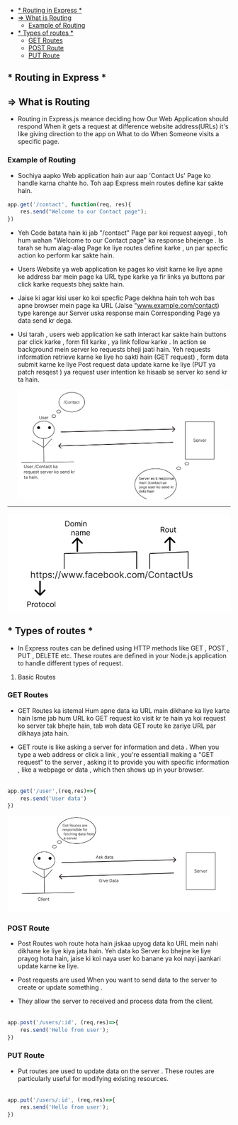 
- [\* Routing in Express \*](#-routing-in-express-)
- [=\> What is Routing](#-what-is-routing)
  - [Example of Routing](#example-of-routing)
- [\* Types of routes \*](#-types-of-routes-)
  - [GET Routes](#get-routes)
  - [POST Route](#post-route)
  - [PUT Route](#put-route)



## * Routing in Express *

## => What is Routing

- Routing in Express.js meance deciding how Our Web Application  should respond When it gets a request at difference website address(URLs) it's like giving direction to the app on What to do When Someone visits a specific page.


###  Example of Routing 

- Sochiya aapko Web application hain aur aap 'Contact Us' Page ko handle karna chahte  ho. Toh aap Express mein routes define kar sakte hain. 


```JavaScript
app.get('/contact', function(req, res){
    res.send("Welcome to our Contact page");
})

```

- Yeh Code batata hain ki jab "/contact" Page par koi request aayegi , toh hum wahan "Welcome to our  Contact page" ka response bhejenge . Is tarah se hum alag-alag Page ke liye routes define karke , un par specfic action ko perform kar sakte hain.  

- Users Website ya web application ke pages ko visit karne ke liye apne ke address bar mein page ka URL type karke ya fir links ya buttons par click karke requests bhej sakte hain.

- Jaise ki agar kisi user ko koi specfic Page dekhna hain toh woh bas apne browser mein page ka URL (Jaise "www.example.com/contact) type karenge aur Server uska response main Corresponding Page ya data send kr dega.

- Usi tarah , users web application ke sath interact kar sakte hain buttons par click karke , form fill karke , ya link follow karke . In action se background mein server ko requests bheji jaati hain. Yeh requests information retrieve karne ke liye ho sakti hain (GET request) , form data submit karne ke liye Post request data update karne ke liye (PUT ya patch resqest ) ya request user intention ke hisaab se server ko send kr ta hain.
  
  <img src="../Image/client_server.png" alt="" srcset="">
<hr/>
 <img src="../Image/URL.png" alt="" srcset="">

 ## * Types of routes *

 - In Express routes can be defined using HTTP methods like GET , POST , PUT , DELETE etc. These routes are defined in your Node.js application to handle different types of request.

1. Basic Routes

### GET Routes

- GET Routes ka istemal Hum apne data ka URL main dikhane ka liye karte hain Isme jab hum URL ko GET request ko visit kr te hain ya koi request ko server tak bhejte hain, tab woh data GET route ke zariye URL par dikhaya jata hain.
  
- GET route is like asking a server for information and deta . When you type a web address or click a link , you're essentiall making a "GET request" to the server , asking it to provide you with specific information , like a webpage or data , which then shows up in your browser.


```JAVASCRIPT

app.get('/user',(req,res)=>{
    res.send('User data')
})


```

 <img src="../Image/GET.png" alt="" srcset="">


### POST Route

- Post Routes woh route hota hain jiskaa upyog data ko URL mein nahi dikhane ke liye kiya jata hain. Yeh data ko Server ko bhejne ke liye prayog hota hain, jaise ki koi naya user ko banane ya koi nayi jaankari update karne ke liye.

- Post requests are used When you want to send data to the server to create or update something .
- They allow the server to received and process data from the client.

````JavaScript

app.post('/users/:id', (req,res)=>{
    res.send('Hello from user');
})
````

### PUT Route

- Put routes are used to update data on the server . These routes are particularly useful for modifying existing resources.


````JavaScript

app.put('/users/:id', (req,res)=>{
    res.send('Hello from user');
})
````